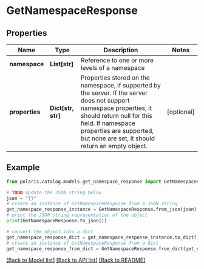 <!--

 Licensed to the Apache Software Foundation (ASF) under one
 or more contributor license agreements.  See the NOTICE file
 distributed with this work for additional information
 regarding copyright ownership.  The ASF licenses this file
 to you under the Apache License, Version 2.0 (the
 "License"); you may not use this file except in compliance
 with the License.  You may obtain a copy of the License at

   http://www.apache.org/licenses/LICENSE-2.0

 Unless required by applicable law or agreed to in writing,
 software distributed under the License is distributed on an
 "AS IS" BASIS, WITHOUT WARRANTIES OR CONDITIONS OF ANY
 KIND, either express or implied.  See the License for the
 specific language governing permissions and limitations
 under the License.

-->
# GetNamespaceResponse


## Properties

Name | Type | Description | Notes
------------ | ------------- | ------------- | -------------
**namespace** | **List[str]** | Reference to one or more levels of a namespace | 
**properties** | **Dict[str, str]** | Properties stored on the namespace, if supported by the server. If the server does not support namespace properties, it should return null for this field. If namespace properties are supported, but none are set, it should return an empty object. | [optional] 

## Example

```python
from polaris.catalog.models.get_namespace_response import GetNamespaceResponse

# TODO update the JSON string below
json = "{}"
# create an instance of GetNamespaceResponse from a JSON string
get_namespace_response_instance = GetNamespaceResponse.from_json(json)
# print the JSON string representation of the object
print(GetNamespaceResponse.to_json())

# convert the object into a dict
get_namespace_response_dict = get_namespace_response_instance.to_dict()
# create an instance of GetNamespaceResponse from a dict
get_namespace_response_from_dict = GetNamespaceResponse.from_dict(get_namespace_response_dict)
```
[[Back to Model list]](../README.md#documentation-for-models) [[Back to API list]](../README.md#documentation-for-api-endpoints) [[Back to README]](../README.md)


